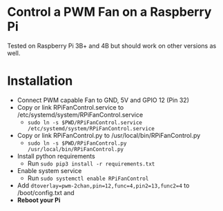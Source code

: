 # Control a PWM Fan on a Raspberry Pi

Tested on Raspberry Pi 3B+ and 4B but should work on other versions as well. 

# Installation

* Connect PWM capable Fan to GND, 5V and GPIO 12 (Pin 32)
* Copy or link RPiFanControl.service to /etc/systemd/system/RPiFanControl.service
  * `sudo ln -s $PWD/RPiFanControl.service /etc/systemd/system/RPiFanControl.service`
* Copy or link RPiFanControl.py to /usr/local/bin/RPiFanControl.py
  * `sudo ln -s $PWD/RPiFanControl.py /usr/local/bin/RPiFanControl.py` 
* Install python requirements
  * Run `sudo pip3 install -r requirements.txt`
* Enable system service
  * Run `sudo systemctl enable RPiFanControl`
* Add `dtoverlay=pwm-2chan,pin=12,func=4,pin2=13,func2=4` to /boot/config.txt and 
* **Reboot your Pi**
